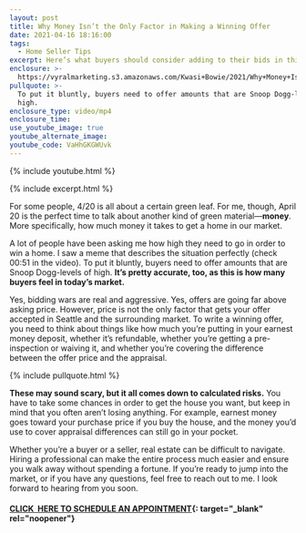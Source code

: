 ```yaml
---
layout: post
title: Why Money Isn’t the Only Factor in Making a Winning Offer
date: 2021-04-16 18:16:00
tags:
  - Home Seller Tips
excerpt: Here’s what buyers should consider adding to their bids in this market.
enclosure: >-
  https://vyralmarketing.s3.amazonaws.com/Kwasi+Bowie/2021/Why+Money+Isn%E2%80%99t+the+Only+Factor+in+Making+a+Winning+Offer.mp4
pullquote: >-
  To put it bluntly, buyers need to offer amounts that are Snoop Dogg-levels of
  high.
enclosure_type: video/mp4
enclosure_time:
use_youtube_image: true
youtube_alternate_image:
youtube_code: VaHhGKGWUvk
---
```

{% include youtube.html %}

{% include excerpt.html %}

For some people, 4/20 is all about a certain green leaf. For me, though, April 20 is the perfect time to talk about another kind of green material—**money**. More specifically, how much money it takes to get a home in our market.

A lot of people have been asking me how high they need to go in order to win a home. I saw a meme that describes the situation perfectly (check 00:51 in the video). To put it bluntly, buyers need to offer amounts that are Snoop Dogg-levels of high. **It’s pretty accurate, too, as this is how many buyers feel in today’s market.**

Yes, bidding wars are real and aggressive. Yes, offers are going far above asking price. However, price is not the only factor that gets your offer accepted in Seattle and the surrounding market. To write a winning offer, you need to think about things like how much you’re putting in your earnest money deposit, whether it’s refundable, whether you’re getting a pre-inspection or waiving it, and whether you’re covering the difference between the offer price and the appraisal.

{% include pullquote.html %}

**These may sound scary, but it all comes down to calculated risks.** You have to take some chances in order to get the house you want, but keep in mind that you often aren’t losing anything. For example, earnest money goes toward your purchase price if you buy the house, and the money you’d use to cover appraisal differences can still go in your pocket.&nbsp;

Whether you’re a buyer or a seller, real estate can be difficult to navigate. Hiring a professional can make the entire process much easier and ensure you walk away without spending a fortune. If you’re ready to jump into the market, or if you have any questions, feel free to reach out to me. I look forward to hearing from you soon.

#### [**CLICK&nbsp; HERE TO SCHEDULE AN APPOINTMENT**](https://calendly.com/kwasib/15min?month=2021-04){: target="_blank" rel="noopener"}
